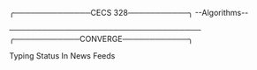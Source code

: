 ╭──────────────CECS 328───────────╮
           --Algorithms--
















───────────────────────────────────
╭────────────CONVERGE────────────╮

Typing Status In News Feeds













